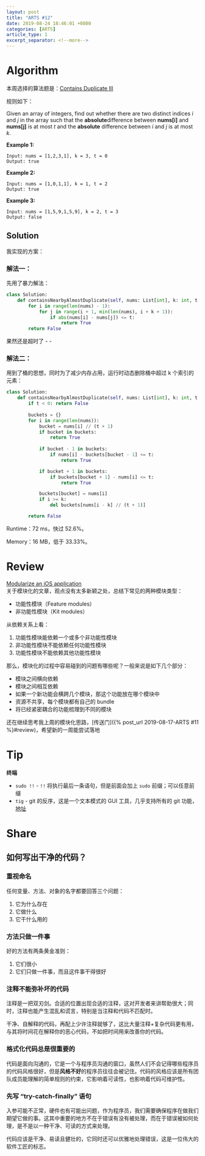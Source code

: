 ```yaml
---
layout: post
title: "ARTS #12"
date: 2019-08-24 18:46:01 +0800
categories: [ARTS]
article_type: 1
excerpt_separator: <!--more-->
---
```



# Algorithm

本周选择的算法题是：[Contains Duplicate III](<https://leetcode.com/problems/contains-duplicate-iii/>)

<!--more-->

规则如下：

Given an array of integers, find out whether there are two distinct indices *i* and *j* in the array such that the **absolute**difference between **nums[i]** and **nums[j]** is at most *t* and the **absolute** difference between *i* and *j* is at most *k*.

**Example 1:**

```
Input: nums = [1,2,3,1], k = 3, t = 0
Output: true
```

**Example 2:**

```
Input: nums = [1,0,1,1], k = 1, t = 2
Output: true
```

**Example 3:**

```
Input: nums = [1,5,9,1,5,9], k = 2, t = 3
Output: false
```

## Solution

我实现的方案：

### 解法一：

先用了暴力解法：

```python
class Solution:
    def containsNearbyAlmostDuplicate(self, nums: List[int], k: int, t: int) -> bool:
        for i in range(len(nums) - 1):
            for j in range(i + 1, min(len(nums), i + k + 1)):
                if abs(nums[i] - nums[j]) <= t:
                    return True
        return False
```

果然还是超时了 - -

### 解法二：

用到了桶的思想，同时为了减少内存占用，运行时动态删除桶中超过 k 个索引的元素：

```python
class Solution:
    def containsNearbyAlmostDuplicate(self, nums: List[int], k: int, t: int) -> bool:
        if t < 0: return False
            
        buckets = {}
        for i in range(len(nums)):
            bucket = nums[i] // (t + 1)
            if bucket in buckets:
                return True
            
            if bucket - 1 in buckets:
                if nums[i] - buckets[bucket - 1] <= t:
                    return True

            if bucket + 1 in buckets:
                if buckets[bucket + 1] - nums[i] <= t:
                    return True

            buckets[bucket] = nums[i]
            if i >= k:
                del buckets[nums[i - k] // (t + 1)]

        return False
```

Runtime：72 ms，快过 52.6%。

Memory：16 MB，低于 33.33%。


# Review

[Modularize an iOS application](https://medium.com/swlh/modularize-an-ios-application-919b30e41e3c)<br/>关于模块化的文章，观点没有太多新颖之处，总结下常见的两种模块类型：

- 功能性模块（Feature modules）
- 非功能性模块（Kit modules）

从依赖关系上看：

1. 功能性模块能依赖一个或多个非功能性模块
2. 非功能性模块不能依赖任何功能性模块
3. 功能性模块不能依赖其他功能性模块

那么，模块化的过程中容易碰到的问题有哪些呢？一般来说是如下几个部分：

- 模块之间横向依赖
- 模块之间相互依赖
- 如果一个新功能会横跨几个模块，那这个功能放在哪个模块中
- 资源不共享，每个模块都有自己的 bundle
- 将已经紧密耦合的功能梳理到不同的模块

还在继续思考我上周的模块化思路，[传送门]({% post_url 2019-08-17-ARTS #11 %}#review)，希望新的一周能尝试落地

# Tip

**终端**

- `sudo !!` - `!!` 将执行最后一条语句，但是前面会加上 `sudo` 前缀；可以任意前缀
- `tig` - git 的反序，这是一个文本模式的 GUI 工具，几乎支持所有的 git 功能，[地址](https://jonas.github.io/tig/)

# Share

## 如何写出干净的代码？

### 重视命名

任何变量、方法、对象的名字都要回答三个问题：

1. 它为什么存在
2. 它做什么
3. 它干什么用的

### 方法只做一件事

好的方法有两条黄金准则：

1. 它们很小
2. 它们只做一件事，而且这件事干得很好

### 注释不能弥补坏的代码

注释是一把双刃剑。合适的位置出现合适的注释，这对开发者来讲帮助很大；同时，注释也能产生混乱和谎言，特别是当注释和代码不匹配时。

干净、自解释的代码，再配上少许注释就够了，这比大量注释+复杂代码更有用，与其将时间花在解释你的恶心代码，不如把时间用来改善你的代码。

### 格式化代码总是很重要的

代码是面向沟通的，它是一个与程序员沟通的窗口，虽然人们不会记得哪些程序员的代码风格很好，但是**风格不好**的程序员往往会被记住。代码的风格应该是所有团队成员能理解的简单规则的约束，它影响着可读性，也影响着代码可维护性。

### 先写 “try-catch-finally” 语句

入参可能不正常，硬件也有可能出问题，作为程序员，我们需要确保程序在做我们期望它做的事。这其中重要的地方不在于错误有没有被处理，而在于错误被如何处理，是不是以一种干净、可读的方式来处理。

代码应该是干净、易读且健壮的，它同时还可以优雅地处理错误，这是一位伟大的软件工匠的标志。